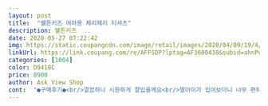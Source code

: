 ```yaml
---
layout: post 
title:  "웰튼키즈 여아용 체리체리 티셔츠" 
description: 웰튼키즈  ..
date: 2020-05-27 07:22:42 
img: https://static.coupangcdn.com/image/retail/images/2020/04/09/19/4/c8d2d085-e8e5-4cbb-9e7d-fa7df537d07f.jpg 
linkUrl: https://link.coupang.com/re/AFFSDP?lptag=AF3600438&subid=ahnPublicAsk&pageKey=1449700713&itemId=2496733737&vendorItemId=70489878465&traceid=V0-113-3c21532bec41260f 
categories: [1004] 
color: D9418C 
price: 8900 
author: Ask View Shop 
cont:  "●구매후기●<br/>깔끔하니 시원하게 잘입을께요<br/>딸아이가 입어보더니 너무 편하고 좋다고하네요<br/>이쁘게 잘 입을께요<br/>" 
---
```

